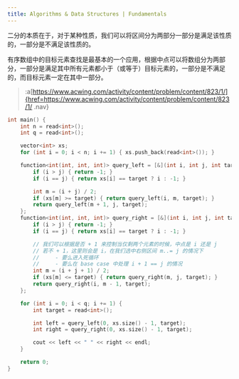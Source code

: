 ```yaml
---
title: Algorithms & Data Structures | Fundamentals
---
```


二分的本质在于，对于某种性质，我们可以将区间分为两部分一部分是满足该性质的，一部分是不满足该性质的。

有序数组中的目标元素查找是最基本的一个应用，根据中点可以将数组分为两部分，一部分是满足其中所有元素都小于（或等于）目标元素的，一部分是不满足的，而目标元素一定在其中一部分。

> :a[https://www.acwing.com/activity/content/problem/content/823/1/]{href=https://www.acwing.com/activity/content/problem/content/823/1/ .nav}

```c++
int main() {
    int n = read<int>();
    int q = read<int>();

    vector<int> xs;
    for (int i = 0; i < n; i += 1) { xs.push_back(read<int>()); }

    function<int(int, int, int)> query_left = [&](int i, int j, int target) {
        if (i > j) { return -1; }
        if (i == j) { return xs[i] == target ? i : -1; }

        int m = (i + j) / 2;
        if (xs[m] >= target) { return query_left(i, m, target); }
        return query_left(m + 1, j, target);
    };
    function<int(int, int, int)> query_right = [&](int i, int j, int target) {
        if (i > j) { return -1; }
        if (i == j) { return xs[i] == target ? i : -1; }

        // 我们可以根据是否 + 1 来控制当仅剩两个元素的时候，中点是 i 还是 j
        // 若不 + 1，这里则会是 i，在我们选中右侧区间 m..= j 的情况下
        //     - 要么进入死循环
        //     - 要么在 base case 中处理 i + 1 == j 的情况
        int m = (i + j + 1) / 2;
        if (xs[m] <= target) { return query_right(m, j, target); }
        return query_right(i, m - 1, target);
    };

    for (int i = 0; i < q; i += 1) {
        int target = read<int>();

        int left = query_left(0, xs.size() - 1, target);
        int right = query_right(0, xs.size() - 1, target);

        cout << left << " " << right << endl;
    }

    return 0;
}
```